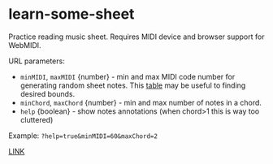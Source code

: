 # learn-some-sheet

Practice reading music sheet. Requires MIDI device and browser support for WebMIDI.

URL parameters:

 * `minMIDI`, `maxMIDI` {number} - min and max MIDI code number for generating random sheet notes. This [table](https://itp.nyu.edu/archive/physcomp-spring2014/uploads/midi/midi_screen5.png) may be useful to finding desired bounds.
 * `minChord`, `maxChord` {number} - min and max number of notes in a chord.
 * `help` {boolean} - show notes annotations (when chord>1 this is way too cluttered)


Example: `?help=true&minMIDI=60&maxChord=2`

[LINK](http://fmilitao.github.io/learn-some-sheet/)
